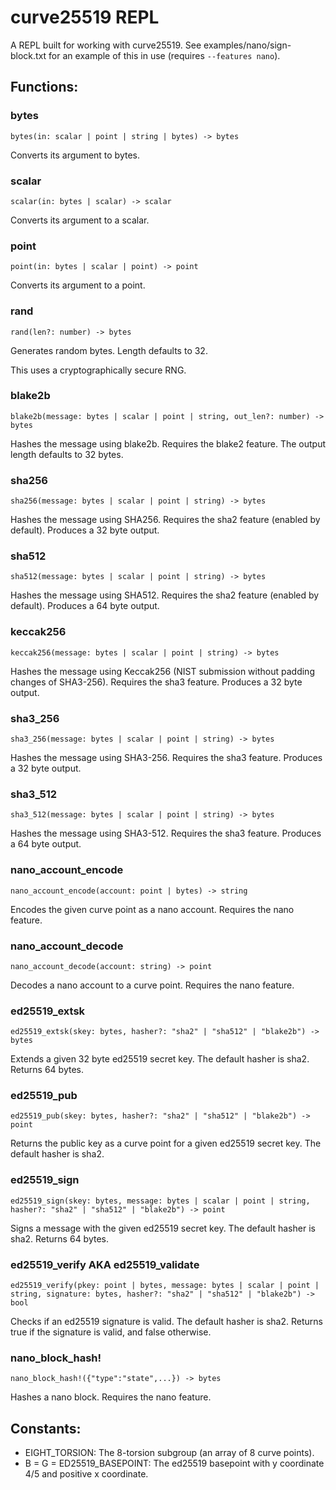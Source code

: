 # curve25519 REPL

A REPL built for working with curve25519.
See examples/nano/sign-block.txt for an example of this in use (requires `--features nano`).

## Functions:

### bytes

`bytes(in: scalar | point | string | bytes) -> bytes`

Converts its argument to bytes.

### scalar

`scalar(in: bytes | scalar) -> scalar`

Converts its argument to a scalar.

### point

`point(in: bytes | scalar | point) -> point`

Converts its argument to a point.

### rand

`rand(len?: number) -> bytes`

Generates random bytes. Length defaults to 32.

This uses a cryptographically secure RNG.

### blake2b

`blake2b(message: bytes | scalar | point | string, out_len?: number) -> bytes`

Hashes the message using blake2b.
Requires the blake2 feature.
The output length defaults to 32 bytes.

### sha256

`sha256(message: bytes | scalar | point | string) -> bytes`

Hashes the message using SHA256.
Requires the sha2 feature (enabled by default).
Produces a 32 byte output.

### sha512

`sha512(message: bytes | scalar | point | string) -> bytes`

Hashes the message using SHA512.
Requires the sha2 feature (enabled by default).
Produces a 64 byte output.

### keccak256

`keccak256(message: bytes | scalar | point | string) -> bytes`

Hashes the message using Keccak256
(NIST submission without padding changes of SHA3-256).
Requires the sha3 feature.
Produces a 32 byte output.

### sha3_256

`sha3_256(message: bytes | scalar | point | string) -> bytes`

Hashes the message using SHA3-256.
Requires the sha3 feature.
Produces a 32 byte output.

### sha3_512

`sha3_512(message: bytes | scalar | point | string) -> bytes`

Hashes the message using SHA3-512.
Requires the sha3 feature.
Produces a 64 byte output.

### nano_account_encode

`nano_account_encode(account: point | bytes) -> string`

Encodes the given curve point as a nano account.
Requires the nano feature.

### nano_account_decode

`nano_account_decode(account: string) -> point`

Decodes a nano account to a curve point.
Requires the nano feature.

### ed25519_extsk

`ed25519_extsk(skey: bytes, hasher?: "sha2" | "sha512" | "blake2b") -> bytes`

Extends a given 32 byte ed25519 secret key.
The default hasher is sha2.
Returns 64 bytes.

### ed25519_pub

`ed25519_pub(skey: bytes, hasher?: "sha2" | "sha512" | "blake2b") -> point`

Returns the public key as a curve point for a given ed25519 secret key.
The default hasher is sha2.

### ed25519_sign

`ed25519_sign(skey: bytes, message: bytes | scalar | point | string, hasher?: "sha2" | "sha512" | "blake2b") -> point`

Signs a message with the given ed25519 secret key.
The default hasher is sha2.
Returns 64 bytes.

### ed25519_verify AKA ed25519_validate

`ed25519_verify(pkey: point | bytes, message: bytes | scalar | point | string, signature: bytes, hasher?: "sha2" | "sha512" | "blake2b") -> bool`

Checks if an ed25519 signature is valid.
The default hasher is sha2.
Returns true if the signature is valid, and false otherwise.

### nano_block_hash!

`nano_block_hash!({"type":"state",...}) -> bytes`

Hashes a nano block.
Requires the nano feature.

## Constants:

- EIGHT_TORSION: The 8-torsion subgroup (an array of 8 curve points).
- B = G = ED25519_BASEPOINT: The ed25519 basepoint with y coordinate 4/5
  and positive x coordinate.
